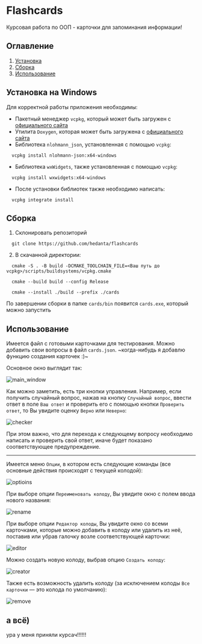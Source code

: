# Flashcards
Курсовая работа по ООП - карточки для запоминания информации!
## Оглавление
1. [Установка](#установка-на-windows)
2. [Сборка](#сборка)
3. [Использование](#использование)
## Установка на Windows
Для корректной работы приложения необходимы:
- Пакетный менеджер `vcpkg`, который может быть загружен с [официального сайта](https://vcpkg.io/en/getting-started.html)
- Утилита `Doxygen`, которая может быть загружена с [официального сайта](https://www.doxygen.nl/)
- Библиотека `nlohmann_json`, установленная с помощью `vcpkg`:
```
  vcpkg install nlohmann-json:x64-windows
``` 
- Библиотека `wxWidgets`, также установленная с помощью `vcpkg`:
```
  vcpkg install wxwidgets:x64-windows
```
- После установки библиотек также необходимо написать:
```
  vcpkg integrate install
```
## Сборка
1. Склонировать репозиторий
```
  git clone https://github.com/hedanta/flashcards
```
2. В скачанной директории:
```
  cmake -S . -B build -DCMAKE_TOOLCHAIN_FILE=<Ваш путь до vcpkg>/scripts/buildsystems/vcpkg.cmake
```
```
  cmake --build build --config Release
```
```
  cmake --install ./build --prefix ./cards
```
По завершении сборки в папке `cards/bin` появится `cards.exe`, который можно запустить
## Использование
Имеется файл с готовыми карточками для тестирования.
Можно добавить свои вопросы в файл `cards.json`.
~когда-нибудь я добавлю функцию создания карточек :)~

Основное окно выглядит так: 

![main_window](/images/main_window.png)

Как можно заметить, есть три кнопки управления. Например, если получить случайный вопрос, нажав на кнопку `Случайный вопрос`, ввести ответ в поле `Ваш ответ` и проверить его с помощью кнопки `Проверить ответ`, то Вы увидите оценку `Верно` или `Неверно`:

![checker](/images/checker.png)

При этом важно, что для перехода к следующему вопросу необходимо написать и проверить свой ответ, иначе будет показано соответствующее предупреждение.
____
Имеется меню `Опции`, в котором есть следующие команды (все основные действия происходят с текущей колодой):

![optioins](/images/options.png)

При выборе опции `Переименовать колоду`, Вы увидите окно с полем ввода нового названия:

![rename](/images/rename.png)

При выборе опции `Редактор колоды`, Вы увидите окно со всеми карточками, которые можно добавить в колоду или удалить из неё, поставив или убрав галочку возле соответствующей карточки:

![editor](/images/editor.png)

Можно создать новую колоду, выбрав опцию `Создать колоду`:

![creator](/images/creator.png)

Также есть возможность удалить колоду (за исключением колоды `Все карточки` — это колода по умолчанию):

![remove](/images/remove.png)

## а всё)
ура у меня приняли курсач!!!!!!
